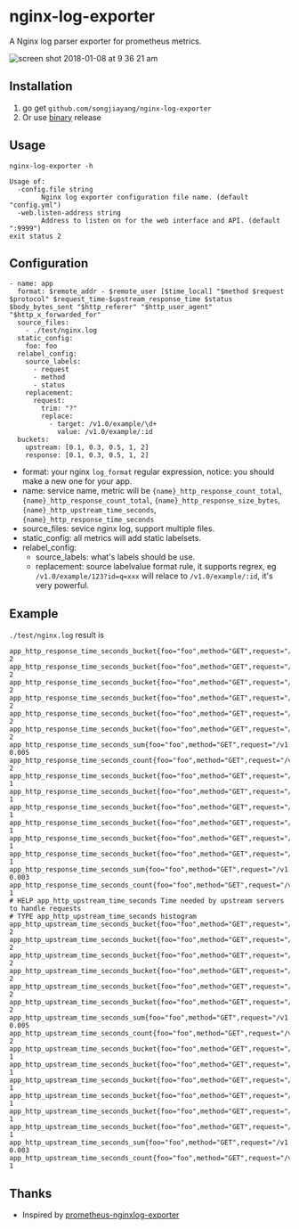 # nginx-log-exporter
A Nginx log parser exporter for prometheus metrics.

![screen shot 2018-01-08 at 9 36 21 am](https://user-images.githubusercontent.com/1459834/34656613-7083cf3e-f457-11e7-929a-2758abad387b.png)


## Installation

1. go get `github.com/songjiayang/nginx-log-exporter`
2. Or use [binary](https://github.com/songjiayang/nginx-log-exporter/releases) release

## Usage

```
nginx-log-exporter -h 

Usage of:
  -config.file string
    	Nginx log exporter configuration file name. (default "config.yml")
  -web.listen-address string
    	Address to listen on for the web interface and API. (default ":9999")
exit status 2
```

## Configuration

```
- name: app
  format: $remote_addr - $remote_user [$time_local] "$method $request $protocol" $request_time-$upstream_response_time $status $body_bytes_sent "$http_referer" "$http_user_agent" "$http_x_forwarded_for"
  source_files:
    - ./test/nginx.log
  static_config:
    foo: foo
  relabel_config:
    source_labels:
      - request
      - method
      - status
    replacement:
      request:
        trim: "?"
        replace:
          - target: /v1.0/example/\d+
            value: /v1.0/example/:id
  buckets:
    upstream: [0.1, 0.3, 0.5, 1, 2]
    response: [0.1, 0.3, 0.5, 1, 2]
```

- format: your nginx `log_format` regular expression, notice: you should make a new one for your app.
- name: service name, metric will be `{name}_http_response_count_total`, `{name}_http_response_count_total`, `{name}_http_response_size_bytes`, `{name}_http_upstream_time_seconds`, `{name}_http_response_time_seconds`
- source_files: sevice nginx log, support multiple files.
- static_config: all metrics will add static labelsets.
- relabel_config:
  * source_labels: what's labels should be use.
  * replacement: source labelvalue format rule, it supports regrex, eg `/v1.0/example/123?id=q=xxx` will relace to `/v1.0/example/:id`, it's very powerful. 

## Example

`./test/nginx.log` result is

```
app_http_response_time_seconds_bucket{foo="foo",method="GET",request="/v1.0/example",status="200",le="0.1"} 2
app_http_response_time_seconds_bucket{foo="foo",method="GET",request="/v1.0/example",status="200",le="0.3"} 2
app_http_response_time_seconds_bucket{foo="foo",method="GET",request="/v1.0/example",status="200",le="0.5"} 2
app_http_response_time_seconds_bucket{foo="foo",method="GET",request="/v1.0/example",status="200",le="1"} 2
app_http_response_time_seconds_bucket{foo="foo",method="GET",request="/v1.0/example",status="200",le="2"} 2
app_http_response_time_seconds_bucket{foo="foo",method="GET",request="/v1.0/example",status="200",le="+Inf"} 2
app_http_response_time_seconds_sum{foo="foo",method="GET",request="/v1.0/example",status="200"} 0.005
app_http_response_time_seconds_count{foo="foo",method="GET",request="/v1.0/example",status="200"} 2
app_http_response_time_seconds_bucket{foo="foo",method="GET",request="/v1.0/example/:id",status="200",le="0.1"} 1
app_http_response_time_seconds_bucket{foo="foo",method="GET",request="/v1.0/example/:id",status="200",le="0.3"} 1
app_http_response_time_seconds_bucket{foo="foo",method="GET",request="/v1.0/example/:id",status="200",le="0.5"} 1
app_http_response_time_seconds_bucket{foo="foo",method="GET",request="/v1.0/example/:id",status="200",le="1"} 1
app_http_response_time_seconds_bucket{foo="foo",method="GET",request="/v1.0/example/:id",status="200",le="2"} 1
app_http_response_time_seconds_bucket{foo="foo",method="GET",request="/v1.0/example/:id",status="200",le="+Inf"} 1
app_http_response_time_seconds_sum{foo="foo",method="GET",request="/v1.0/example/:id",status="200"} 0.003
app_http_response_time_seconds_count{foo="foo",method="GET",request="/v1.0/example/:id",status="200"} 1
# HELP app_http_upstream_time_seconds Time needed by upstream servers to handle requests
# TYPE app_http_upstream_time_seconds histogram
app_http_upstream_time_seconds_bucket{foo="foo",method="GET",request="/v1.0/example",status="200",le="0.1"} 2
app_http_upstream_time_seconds_bucket{foo="foo",method="GET",request="/v1.0/example",status="200",le="0.3"} 2
app_http_upstream_time_seconds_bucket{foo="foo",method="GET",request="/v1.0/example",status="200",le="0.5"} 2
app_http_upstream_time_seconds_bucket{foo="foo",method="GET",request="/v1.0/example",status="200",le="1"} 2
app_http_upstream_time_seconds_bucket{foo="foo",method="GET",request="/v1.0/example",status="200",le="2"} 2
app_http_upstream_time_seconds_bucket{foo="foo",method="GET",request="/v1.0/example",status="200",le="+Inf"} 2
app_http_upstream_time_seconds_sum{foo="foo",method="GET",request="/v1.0/example",status="200"} 0.005
app_http_upstream_time_seconds_count{foo="foo",method="GET",request="/v1.0/example",status="200"} 2
app_http_upstream_time_seconds_bucket{foo="foo",method="GET",request="/v1.0/example/:id",status="200",le="0.1"} 1
app_http_upstream_time_seconds_bucket{foo="foo",method="GET",request="/v1.0/example/:id",status="200",le="0.3"} 1
app_http_upstream_time_seconds_bucket{foo="foo",method="GET",request="/v1.0/example/:id",status="200",le="0.5"} 1
app_http_upstream_time_seconds_bucket{foo="foo",method="GET",request="/v1.0/example/:id",status="200",le="1"} 1
app_http_upstream_time_seconds_bucket{foo="foo",method="GET",request="/v1.0/example/:id",status="200",le="2"} 1
app_http_upstream_time_seconds_bucket{foo="foo",method="GET",request="/v1.0/example/:id",status="200",le="+Inf"} 1
app_http_upstream_time_seconds_sum{foo="foo",method="GET",request="/v1.0/example/:id",status="200"} 0.003
app_http_upstream_time_seconds_count{foo="foo",method="GET",request="/v1.0/example/:id",status="200"} 1
```

## Thanks

- Inspired by [prometheus-nginxlog-exporter](https://github.com/martin-helmich/prometheus-nginxlog-exporter)
